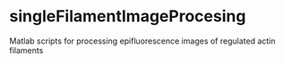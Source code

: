 singleFilamentImageProcesing
============================

Matlab scripts for processing epifluorescence images of regulated actin filaments
